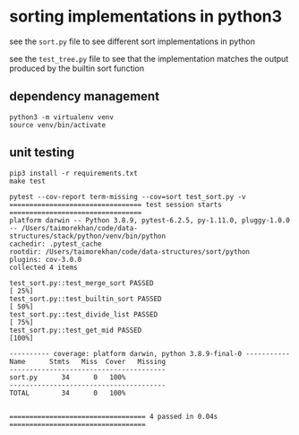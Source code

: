 # sorting implementations in python3

see the `sort.py` file to see different sort implementations in python

see the `test_tree.py` file to see that the implementation matches the output produced by the builtin sort function

## dependency management
```
python3 -m virtualenv venv
source venv/bin/activate
```

## unit testing
```
pip3 install -r requirements.txt
make test
```

```
pytest --cov-report term-missing --cov=sort test_sort.py -v
================================= test session starts =================================
platform darwin -- Python 3.8.9, pytest-6.2.5, py-1.11.0, pluggy-1.0.0 -- /Users/taimorekhan/code/data-structures/stack/python/venv/bin/python
cachedir: .pytest_cache
rootdir: /Users/taimorekhan/code/data-structures/sort/python
plugins: cov-3.0.0
collected 4 items

test_sort.py::test_merge_sort PASSED                                            [ 25%]
test_sort.py::test_builtin_sort PASSED                                          [ 50%]
test_sort.py::test_divide_list PASSED                                           [ 75%]
test_sort.py::test_get_mid PASSED                                               [100%]

---------- coverage: platform darwin, python 3.8.9-final-0 -----------
Name      Stmts   Miss  Cover   Missing
---------------------------------------
sort.py      34      0   100%
---------------------------------------
TOTAL        34      0   100%


================================== 4 passed in 0.04s ==================================
```
